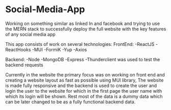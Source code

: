 # Social-Media-App
Working on something similar as linked In and facebook and trying to use the MERN stack to successfully deploy the full website with the key features of any social media app

This app consists of work on several technologies:
FrontEnd:
-ReactJS
-ReactHooks
-MUI
-FormiK
-Yup
-Axios

Backend:
-Node
-MongoDB
-Express
-Thunderclient was used to test the backend requests

Currently in the website the primary focus was on working on front end and creating a website layout as fast as possible using MUI library, The website is made fully responsive and the backend is used to 
create the user and login the user to the website for which in the first page the user name with which its login will be shown. Rest most of the data is a dummy data which can be later changed to be as 
a fully functional backend data.
